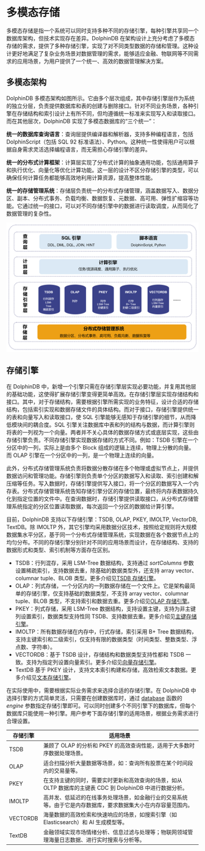 # 多模态存储

多模态存储是指一个系统可以同时支持多种不同的存储引擎，每种引擎共享同一个数据库架构，但技术实现存在差异。DolphinDB
在架构设计上充分考虑了多模态存储的需求，提供了多种存储引擎，实现了对不同类型数据的存储和管理。这种设计更好地满足了复杂业务场景对数据管理的需求，能够适应金融、物联网等不同需求的应用场景，为用户提供了一个统一、高效的数据管理解决方案。

## 多模态架构

DolphinDB
多模态架构如图所示。它由多个层次组成，其中存储引擎层作为系统的独立分层，负责提供数据库和表的创建与删除接口。针对不同业务场景，各种引擎在存储结构和索引设计上有所不同，但均遵循统一标准来实现写入和读取接口。而在其他层次，DolphinDB
实现了多模态数据库的“三个统一”：

**统一的数据库查询语言**：查询层提供编译器和解析器，支持多种编程语言，包括 DolphinScript（包括 SQL 92
标准语法）、Python。这种统一性使得用户可以根据自身需求灵活选择编程语言，而无需担心存储引擎的差异。

**统一的分布式计算框架**：计算层实现了分布式计算的抽象通用功能，包括通用算子和执行优化、向量化等优化计算功能。这一层的设计不区分存储引擎的类型，可以确保任何计算任务都能够高效地利用计算资源，提高整体性能。

**统一的存储管理系统**：存储层负责统一的分布式存储管理，涵盖数据写入、数据分区、副本、分布式事务、负载均衡、数据恢复、元数据、高可用、弹性扩缩容等功能。它通过统一的接口，可以对不同存储引擎中的数据进行读取调度，从而简化了数据管理的复杂性。

![](images/multimodal_new_1.png)

## 存储引擎

在 DolphinDB
中，新增一个引擎只需在存储引擎层实现必要功能，并复用其他层的基础功能，这使得扩展存储引擎变得更简单高效。在存储引擎层实现存储结构和接口。其中，对于存储结构，需要根据引擎所需实现的业务特征，设计合适的存储结构，包括索引实现和数据存储文件的具体结构。而对于接口，存储引擎提供统一的表和向量写入和读取接口，使
SQL 引擎能够无感知于存储引擎的细节，从而降低模块间的耦合度。SQL
引擎关注数据库中表和列的结构与数据，而计算引擎则将表的一列视为一个向量。两者并不关心具体的数据存储方式或底层实现，这些由存储引擎负责。不同存储引擎实现数据存储的方式不同。例如：TSDB
引擎在一个分区中的一列，实际上是由多个 Block 组成的逻辑上连续，物理上分散的向量。而 OLAP 引擎在一个分区中的一列，是一个物理上连续的向量。

此外，分布式存储管理系统负责将数据分散存储在多个物理或虚拟节点上，并提供数据访问和管理功能。存储引擎则负责单个分区的数据写入和读取、索引创建和解压缩等任务。写入数据时，存储引擎提供写入接口，将一个分区的数据写入一个内存表。分布式存储管理系统告知存储引擎分区的存储位置，最终将内存表数据持久化到指定位置的文件中。在查询数据时，存储引擎提供读取接口，从分布式存储管理系统指定的分区位置读取数据，每次返回一个分区的数据给计算引擎。

目前，DolphinDB 支持以下存储引擎：TSDB, OLAP, PKEY, IMOLTP, VectorDB, TextDB。除 IMOLTP
外，其它引擎均采用数据分区技术，按照给定规则将大规模数据集水平分区，基于同一个分布式存储管理系统，实现数据在各个数据节点上的均匀分布。不同的存储引擎分别针对不同的应用场景而设计，在存储结构、支持的数据形式和类型、索引机制等方面存在区别。

* TSDB：行列混存，采用 LSM-Tree 数据结构，支持通过 *sortColumns*
  参数设置稀疏索引，支持数据去重，除基础的数据类型外，还支持 array vector、columnar tuple、BLOB 类型。更多介绍见[TSDB 存储引擎](tsdb.md)。
* OLAP：列式存储，一个分区内的一列数据存储在一个文件上。它是架构最简单的存储引擎，仅支持基础的数据类型，不支持 array
  vector、columnar tuple、BLOB 类型，不支持索引和数据去重。更多介绍见[OLAP 存储引擎](olap.md)。
* PKEY：列式存储，采用 LSM-Tree 数据结构，支持设置主键，支持为非主键列设置索引，数据类型支持性同
  TSDB、支持数据去重。更多介绍见[主键存储引擎](pkey_engine.md)。
* IMOLTP：所有数据存储在内存中，行式存储，索引采用 B+ Tree
  数据结构，支持主键索引和二级索引，仅支持有限的数据类型（时间类型、整数类型、浮点数、字符串）。
* VECTORDB：基于 TSDB 设计，存储结构和数据类型支持性都和 TSDB
  一致。支持为指定列设置向量索引。更多介绍见[向量存储引擎](vectordb.md)。
* TextDB 基于 PKEY 设计，支持文本索引构建和存储，高效检索文本数据。更多介绍见[文本存储引擎](textdb.md)。

在实际使用中，需要根据实际业务需求来选择合适的存储引擎。在 DolphinDB 中选择引擎的方式简单灵活，只需要在创建数据库时，通过 [database](../../funcs/d/database.md) 函数的 *engine*
参数指定存储引擎即可。可以同时创建多个不同引擎下的数据库，但每个数据库只能使用一种引擎。用户参考下面存储引擎的适用场景，根据业务需求进行合理设置。

| 存储引擎 | 适用场景 |
| --- | --- |
| TSDB | 兼顾了 OLAP 的分析和 PKEY 的高效查询性能，适用于大多数时序数据处理场景。 |
| OLAP | 适合扫描分析大量数据等场景，如：查询所有股票在某个时间段内的交易量等。 |
| PKEY | 在支持主键的同时，需要实时更新和高效查询的场景，如从 OLTP 数据库的主键表 CDC 到 DolphinDB 中进行数据分析。 |
| IMOLTP | 高并发、低延迟的在线事务处理场景，如金融行业的交易系统等。由于它是内存数据库，要求数据集大小在内存容量范围内。 |
| VECTORDB | 海量数据的高效检索和快速响应的场景，如搜索引擎（如 Elasticsearch）和 AI 生成模型等。 |
| TextDB | 金融领域实现市场情绪分析、信息过滤与处理等；物联网领域管理海量日志数据、进行实时搜索与分析等。 |

